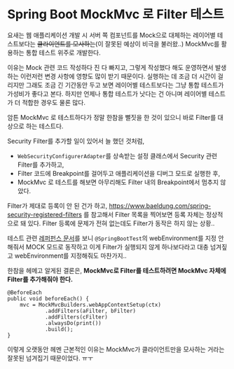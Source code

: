 # Spring Boot MockMvc 로 Filter 테스트

요새는 웹 애플리케이션 개발 시 서버 쪽 컴포넌트를 Mock으로 대체하는 레이어별 테스트보다는 ~~클라이언트를 모사하는~~(이 잘못된 예상이 비극을 불러왔..) MockMvc를 활용하는 통합 테스트 위주로 개발한다.

이유는 Mock 관련 코드 작성하다 진 다 빠지고, 그렇게 작성했다 해도 운영하면서 발생하는 이런저런 변경 사항에 영향도 많이 받기 때문이다. 실행하는 데 조금 더 시간이 걸리지만 그래도 조금 긴 기간동안 두고 보면 레이어별 테스트보다는 그냥 통합 테스트가 가성비가 좋다고 본다. 하지만 언제나 통합 테스트가 낫다는 건 아니며 레이어별 테스트가 더 적합한 경우도 물론 많다.

암튼 MockMvc 로 테스트하다가 정말 한참을 뻘짓을 한 것이 있으니 바로 Filter를 대상으로 하는 테스트다.

Security Filter를 추가할 일이 있어서 늘 했던 것처럼,

- `WebSecurityConfigurerAdapter`를 상속받는 설정 클래스에서 Security 관련 Filter를 추가하고,
- Filter 코드에  Breakpoint를 걸어두고 애플리케이션을 디버그 모드로 실행한 후,
- MockMvc 로 테스트를 해보면 아무리해도 Filter 내의 Breakpoint에서 멈추지 않았다.

Filter가 제대로 등록이 안 된 건가 하고, https://www.baeldung.com/spring-security-registered-filters 를 참고해서 Filter 목록을 찍어보면 등록 자체는 정상적으로 돼 있다. Filter 등록에 문제가 전혀 없는데도 Filter가 동작은 하지 않는 상황..

테스트 관련 [레퍼펀스 문서](https://docs.spring.io/spring-boot/docs/current/reference/html/spring-boot-features.html#boot-features-testing-spring-boot-applications)를 보니 `@SpringBootTest`의 webEnvironment를 지정 안 해줘서 MOCK 모드로 동작하고 이게 Filter가 실행되지 않게 하나보다라고 대충 넘겨짚고 webEnvironment를 지정해줘도 마찬가지..

한참을 헤메고 알게된 결론은, **MockMvc로 Filter를 테스트하려면 MockMvc 자체에 Filter를 추가해줘야 한다.**

```
@BeforeEach
public void beforeEach() {
    mvc = MockMvcBuilders.webAppContextSetup(ctx)
            .addFilters(aFilter, bFilter)
            .addFilters(cFilter)
            .alwaysDo(print())
            .build();
}
```

이렇게 오랫동안 헤멘 근본적인 이유는 MockMvc가 클라이언트만을 모사하는 거라는 잘못된 넘겨집기 때문이었다. ㅠㅜ
